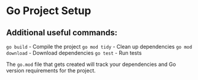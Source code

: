 # Go Project Setup

## Additional useful commands:

`go build` - Compile the project
`go mod tidy` - Clean up dependencies
`go mod download` - Download dependencies
`go test` - Run tests

The `go.mod` file that gets created will track your dependencies and Go version requirements for the project.
